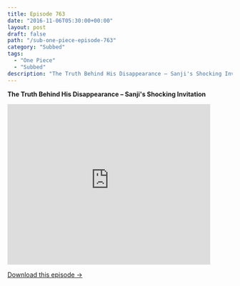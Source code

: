 ```yaml
---
title: Episode 763
date: "2016-11-06T05:30:00+00:00"
layout: post
draft: false
path: "/sub-one-piece-episode-763"
category: "Subbed"
tags:
  - "One Piece"
  - "Subbed"
description: "The Truth Behind His Disappearance – Sanji's Shocking Invitation"
---
```


**The Truth Behind His Disappearance – Sanji's Shocking Invitation**

<iframe width="640" height="360" src="https://www.rapidvideo.com/e/G6FRPGT4TZ" frameborder="0" marginwidth=0 marginheight=0 scrolling=no allowfullscreen style="max-width:90%;"></iframe>

<a href="http://ouo.io/qs/eCodkFEQ?s=https://www.rapidvideo.com/d/G6FRPGT4TZ" class="styled_a">Download this episode →</a>

